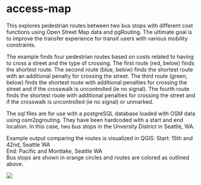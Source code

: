 # access-map

This explores pedestrian routes between two bus stops with different cost functions using Open Street Map data and pgRouting. The ultimate goal is to improve the transfer experience for transit users with various mobility constraints.

The example finds four pedestrian routes based on costs related to having to cross a street and the type of crossing. The first route (red, below) finds the shortest route. The second route (blue, below) finds the shortest route with an additional penalty for crossing the street. The third route (green, below) finds the shortest route with additional penalties for crossing the street and if the crosswalk is uncontrolled (ie no signal). The fourth route finds the shortest route with additional penalties for crossing the street and if the crosswalk is uncontrolled (ie no signal) or unmarked. 

The sql files are for use with a postgreSQL database loaded with OSM data using osm2pgrouting. They have been hardcoded with a start and end location. In this case, two bus stops in the Unversity District in Seattle, WA.

Example output comparing the routes is visualized in QGIS:
Start: 15th and 42nd, Seattle WA  
End: Pacific and Montlake, Seattle WA  
Bus stops are shown in orange circles and routes are colored as outlined above.   

![](\master\routesUW.png)



